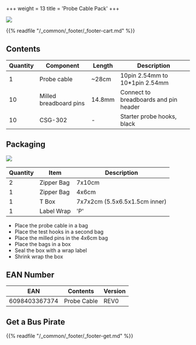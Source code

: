+++
weight = 13
title = 'Probe Cable Pack'
+++

![](/images/docs/manuf/cable-p.jpg)

{{% readfile "/_common/_footer/_footer-cart.md" %}}

## Contents

|Quantity|Component|Length|Description|
|-|-|-|-|
|1|Probe cable|~28cm|10pin 2.54mm to 10*1pin 2.54mm|
|10|Milled breadboard pins|14.8mm|Connect to breadboards and pin header|
|10|CSG-302|-|Starter probe hooks, black|

## Packaging

![](/images/docs/manuf/wrap-p.jpg)

|Quantity|Item|Description|
|-|-|-|
|2|Zipper Bag|7x10cm|
|1|Zipper Bag|4x6cm|
|1|T Box|7x7x2cm (5.5x6.5x1.5cm inner)|
|1|Label Wrap|'P'|

- Place the probe cable in a bag
- Place the test hooks in a second bag
- Place the milled pins in the 4x6cm bag
- Place the bags in a box
- Seal the box with a wrap label
- Shrink wrap the box

## EAN Number

|**EAN**|**Contents**|**Version**|
|-|-|-|
|6098403367374|Probe Cable|REV0|

## Get a Bus Pirate
 

{{% readfile "/_common/_footer/_footer-get.md" %}}